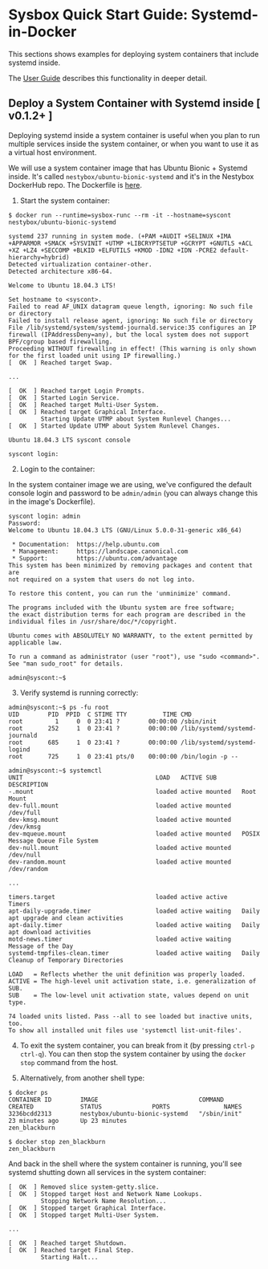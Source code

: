 # Sysbox Quick Start Guide: Systemd-in-Docker

This sections shows examples for deploying system containers that include
systemd inside.

The [User Guide](../user-guide/systemd.md) describes this functionality in
deeper detail.

## Deploy a System Container with Systemd inside \[ v0.1.2+ ]

Deploying systemd inside a system container is useful when you plan to
run multiple services inside the system container, or when you want to
use it as a virtual host environment.

We will use a system container image that has Ubuntu Bionic + Systemd
inside. It's called `nestybox/ubuntu-bionic-systemd` and it's in the
Nestybox DockerHub repo. The Dockerfile is
[here](https://github.com/nestybox/dockerfiles/blob/main/ubuntu-bionic-systemd/Dockerfile).

1.  Start the system container:

```console
$ docker run --runtime=sysbox-runc --rm -it --hostname=syscont nestybox/ubuntu-bionic-systemd

systemd 237 running in system mode. (+PAM +AUDIT +SELINUX +IMA +APPARMOR +SMACK +SYSVINIT +UTMP +LIBCRYPTSETUP +GCRYPT +GNUTLS +ACL +XZ +LZ4 +SECCOMP +BLKID +ELFUTILS +KMOD -IDN2 +IDN -PCRE2 default-hierarchy=hybrid)
Detected virtualization container-other.
Detected architecture x86-64.

Welcome to Ubuntu 18.04.3 LTS!

Set hostname to <syscont>.
Failed to read AF_UNIX datagram queue length, ignoring: No such file or directory
Failed to install release agent, ignoring: No such file or directory
File /lib/systemd/system/systemd-journald.service:35 configures an IP firewall (IPAddressDeny=any), but the local system does not support BPF/cgroup based firewalling.
Proceeding WITHOUT firewalling in effect! (This warning is only shown for the first loaded unit using IP firewalling.)
[  OK  ] Reached target Swap.

...

[  OK  ] Reached target Login Prompts.
[  OK  ] Started Login Service.
[  OK  ] Reached target Multi-User System.
[  OK  ] Reached target Graphical Interface.
         Starting Update UTMP about System Runlevel Changes...
[  OK  ] Started Update UTMP about System Runlevel Changes.

Ubuntu 18.04.3 LTS syscont console

syscont login:
```

2.  Login to the container:

In the system container image we are using, we've configured the
default console login and password to be `admin/admin` (you can always
change this in the image's Dockerfile).

```console
syscont login: admin
Password:
Welcome to Ubuntu 18.04.3 LTS (GNU/Linux 5.0.0-31-generic x86_64)

 * Documentation:  https://help.ubuntu.com
 * Management:     https://landscape.canonical.com
 * Support:        https://ubuntu.com/advantage
This system has been minimized by removing packages and content that are
not required on a system that users do not log into.

To restore this content, you can run the 'unminimize' command.

The programs included with the Ubuntu system are free software;
the exact distribution terms for each program are described in the
individual files in /usr/share/doc/*/copyright.

Ubuntu comes with ABSOLUTELY NO WARRANTY, to the extent permitted by
applicable law.

To run a command as administrator (user "root"), use "sudo <command>".
See "man sudo_root" for details.

admin@syscont:~$
```

3.  Verify systemd is running correctly:

```console
admin@syscont:~$ ps -fu root
UID        PID  PPID  C STIME TTY          TIME CMD
root         1     0  0 23:41 ?        00:00:00 /sbin/init
root       252     1  0 23:41 ?        00:00:00 /lib/systemd/systemd-journald
root       685     1  0 23:41 ?        00:00:00 /lib/systemd/systemd-logind
root       725     1  0 23:41 pts/0    00:00:00 /bin/login -p --

admin@syscont:~$ systemctl
UNIT                                     LOAD   ACTIVE SUB       DESCRIPTION
-.mount                                  loaded active mounted   Root Mount
dev-full.mount                           loaded active mounted   /dev/full
dev-kmsg.mount                           loaded active mounted   /dev/kmsg
dev-mqueue.mount                         loaded active mounted   POSIX Message Queue File System
dev-null.mount                           loaded active mounted   /dev/null
dev-random.mount                         loaded active mounted   /dev/random

...

timers.target                            loaded active active    Timers
apt-daily-upgrade.timer                  loaded active waiting   Daily apt upgrade and clean activities
apt-daily.timer                          loaded active waiting   Daily apt download activities
motd-news.timer                          loaded active waiting   Message of the Day
systemd-tmpfiles-clean.timer             loaded active waiting   Daily Cleanup of Temporary Directories

LOAD   = Reflects whether the unit definition was properly loaded.
ACTIVE = The high-level unit activation state, i.e. generalization of SUB.
SUB    = The low-level unit activation state, values depend on unit type.

74 loaded units listed. Pass --all to see loaded but inactive units, too.
To show all installed unit files use 'systemctl list-unit-files'.
```

4.  To exit the system container, you can break from it (by pressing `ctrl-p
    ctrl-q`). You can then stop the system container by using the `docker stop`
    command from the host.

5.  Alternatively, from another shell type:

```console
$ docker ps
CONTAINER ID        IMAGE                            COMMAND             CREATED             STATUS              PORTS               NAMES
3236bcdd2313        nestybox/ubuntu-bionic-systemd   "/sbin/init"        23 minutes ago      Up 23 minutes                           zen_blackburn

$ docker stop zen_blackburn
zen_blackburn
```

And back in the shell where the system container is running, you'll
see systemd shutting down all services in the system container:

```console
[  OK  ] Removed slice system-getty.slice.
[  OK  ] Stopped target Host and Network Name Lookups.
         Stopping Network Name Resolution...
[  OK  ] Stopped target Graphical Interface.
[  OK  ] Stopped target Multi-User System.

...

[  OK  ] Reached target Shutdown.
[  OK  ] Reached target Final Step.
         Starting Halt...
```
